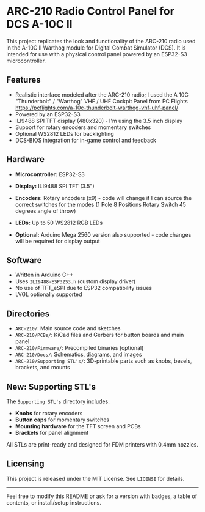 # ARC-210 Radio Control Panel for DCS A-10C II

This project replicates the look and functionality of the ARC-210 radio used in the A-10C II Warthog module for Digital Combat Simulator (DCS). It is intended for use with a physical control panel powered by an ESP32-S3 microcontroller.

## Features

- Realistic interface modeled after the ARC-210 radio; I used the A 10C "Thunderbolt" / "Warthog" VHF / UHF Cockpit Panel from PC Flights https://pcflights.com/a-10c-thunderbolt-warthog-vhf-uhf-panel/ 
- Powered by an ESP32-S3
- ILI9488 SPI TFT display (480x320) - I'm using the 3.5 inch display
- Support for rotary encoders and momentary switches
- Optional WS2812 LEDs for backlighting
- DCS-BIOS integration for in-game control and feedback

## Hardware

- **Microcontroller:** ESP32-S3
- **Display:** ILI9488 SPI TFT (3.5")
- **Encoders:** Rotary encoders (x9) - code will change if I can source the correct switches for the modes (1 Pole 8 Positions Rotary Switch 45 degrees angle of throw)

- **LEDs:** Up to 50 WS2812 RGB LEDs
- **Optional:** Arduino Mega 2560 version also supported - code changes will be required for display output

## Software

- Written in Arduino C++
- Uses `ILI9488-ESP32S3.h` (custom display driver)
- No use of TFT_eSPI due to ESP32 compatibility issues
- LVGL optionally supported

## Directories

- `ARC-210/`: Main source code and sketches
- `ARC-210/PCBs/`: KiCad files and Gerbers for button boards and main panel
- `ARC-210/Firmware/`: Precompiled binaries (optional)
- `ARC-210/Docs/`: Schematics, diagrams, and images
- `ARC-210/Supporting STL's/`: 3D-printable parts such as knobs, bezels, brackets, and mounts

## New: Supporting STL's

The `Supporting STL's` directory includes:
- **Knobs** for rotary encoders
- **Button caps** for momentary switches
- **Mounting hardware** for the TFT screen and PCBs
- **Brackets** for panel alignment

All STLs are print-ready and designed for FDM printers with 0.4mm nozzles.

## Licensing

This project is released under the MIT License. See `LICENSE` for details.

---

Feel free to modify this README or ask for a version with badges, a table of contents, or install/setup instructions.
